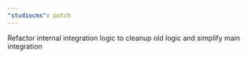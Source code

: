 ```yaml
---
"studiocms": patch
---
```


Refactor internal integration logic to cleanup old logic and simplify main integration
